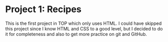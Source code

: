 # Project 1: Recipes
This is the first project in TOP which only uses HTML.
I could have skipped this project since I know HTML and CSS to a good level, but I decided to do it for completeness and also to get more practice on git and GitHub.